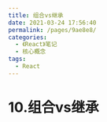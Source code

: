```yaml
---
title: 组合vs继承
date: 2021-03-24 17:56:40
permalink: /pages/9ae8e8/
categories:
  - 《React》笔记
  - 核心概念
tags:
  - React
---
```


# 10.组合vs继承
